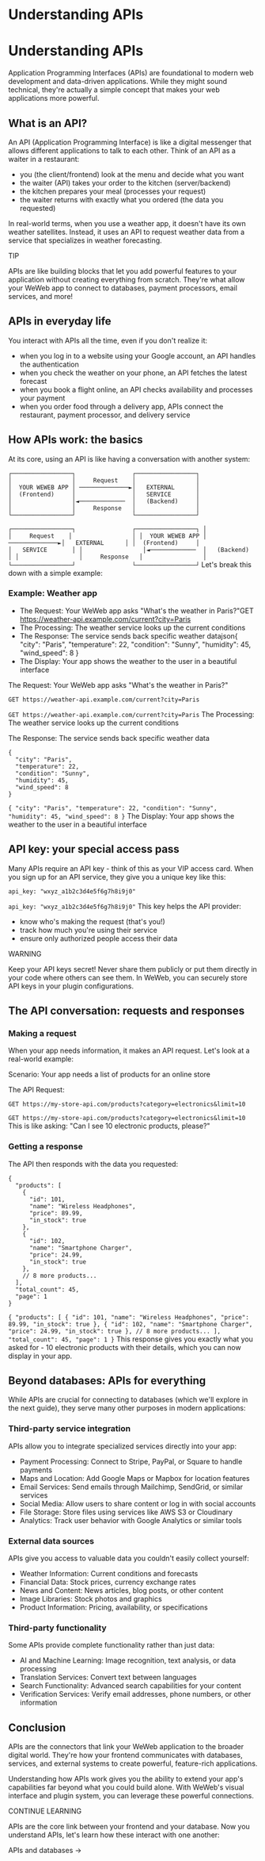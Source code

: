 # Understanding APIs ​


# Understanding APIs ​

Application Programming Interfaces (APIs) are foundational to modern web development and data-driven applications. While they might sound technical, they're actually a simple concept that makes your web applications more powerful.


## What is an API? ​

An API (Application Programming Interface) is like a digital messenger that allows different applications to talk to each other. Think of an API as a waiter in a restaurant:

- you (the client/frontend) look at the menu and decide what you want
- the waiter (API) takes your order to the kitchen (server/backend)
- the kitchen prepares your meal (processes your request)
- the waiter returns with exactly what you ordered (the data you requested)

In real-world terms, when you use a weather app, it doesn't have its own weather satellites. Instead, it uses an API to request weather data from a service that specializes in weather forecasting.

TIP

APIs are like building blocks that let you add powerful features to your application without creating everything from scratch. They're what allow your WeWeb app to connect to databases, payment processors, email services, and more!


## APIs in everyday life ​

You interact with APIs all the time, even if you don't realize it:

- when you log in to a website using your Google account, an API handles the authentication
- when you check the weather on your phone, an API fetches the latest forecast
- when you book a flight online, an API checks availability and processes your payment
- when you order food through a delivery app, APIs connect the restaurant, payment processor, and delivery service


## How APIs work: the basics ​

At its core, using an API is like having a conversation with another system:

```
┌─────────────────┐                ┌─────────────────┐
│                 │     Request    │                 │
│  YOUR WEWEB APP │ ──────────────►│   EXTERNAL      │
│  (Frontend)     │                │   SERVICE       │
│                 │◄─────────────  │   (Backend)     │
│                 │     Response   │                 │
└─────────────────┘                └─────────────────┘
```

`┌─────────────────┐                ┌─────────────────┐
│                 │     Request    │                 │
│  YOUR WEWEB APP │ ──────────────►│   EXTERNAL      │
│  (Frontend)     │                │   SERVICE       │
│                 │◄─────────────  │   (Backend)     │
│                 │     Response   │                 │
└─────────────────┘                └─────────────────┘`
Let's break this down with a simple example:


### Example: Weather app ​

- The Request: Your WeWeb app asks "What's the weather in Paris?"GET https://weather-api.example.com/current?city=Paris
- The Processing: The weather service looks up the current conditions
- The Response: The service sends back specific weather datajson{
  "city": "Paris",
  "temperature": 22,
  "condition": "Sunny",
  "humidity": 45,
  "wind_speed": 8
}
- The Display: Your app shows the weather to the user in a beautiful interface

The Request: Your WeWeb app asks "What's the weather in Paris?"

```
GET https://weather-api.example.com/current?city=Paris
```

`GET https://weather-api.example.com/current?city=Paris`
The Processing: The weather service looks up the current conditions

The Response: The service sends back specific weather data

```
{
  "city": "Paris",
  "temperature": 22,
  "condition": "Sunny",
  "humidity": 45,
  "wind_speed": 8
}
```

`{
  "city": "Paris",
  "temperature": 22,
  "condition": "Sunny",
  "humidity": 45,
  "wind_speed": 8
}`
The Display: Your app shows the weather to the user in a beautiful interface


## API key: your special access pass ​

Many APIs require an API key - think of this as your VIP access card. When you sign up for an API service, they give you a unique key like this:

```
api_key: "wxyz_a1b2c3d4e5f6g7h8i9j0"
```

`api_key: "wxyz_a1b2c3d4e5f6g7h8i9j0"`
This key helps the API provider:

- know who's making the request (that's you!)
- track how much you're using their service
- ensure only authorized people access their data

WARNING

Keep your API keys secret! Never share them publicly or put them directly in your code where others can see them. In WeWeb, you can securely store API keys in your plugin configurations.


## The API conversation: requests and responses ​


### Making a request ​

When your app needs information, it makes an API request. Let's look at a real-world example:

Scenario: Your app needs a list of products for an online store

The API Request:

```
GET https://my-store-api.com/products?category=electronics&limit=10
```

`GET https://my-store-api.com/products?category=electronics&limit=10`
This is like asking: "Can I see 10 electronic products, please?"


### Getting a response ​

The API then responds with the data you requested:

```
{
  "products": [
    {
      "id": 101,
      "name": "Wireless Headphones",
      "price": 89.99,
      "in_stock": true
    },
    {
      "id": 102,
      "name": "Smartphone Charger",
      "price": 24.99,
      "in_stock": true
    },
    // 8 more products...
  ],
  "total_count": 45,
  "page": 1
}
```

`{
  "products": [
    {
      "id": 101,
      "name": "Wireless Headphones",
      "price": 89.99,
      "in_stock": true
    },
    {
      "id": 102,
      "name": "Smartphone Charger",
      "price": 24.99,
      "in_stock": true
    },
    // 8 more products...
  ],
  "total_count": 45,
  "page": 1
}`
This response gives you exactly what you asked for - 10 electronic products with their details, which you can now display in your app.


## Beyond databases: APIs for everything ​

While APIs are crucial for connecting to databases (which we'll explore in the next guide), they serve many other purposes in modern applications:


### Third-party service integration ​

APIs allow you to integrate specialized services directly into your app:

- Payment Processing: Connect to Stripe, PayPal, or Square to handle payments
- Maps and Location: Add Google Maps or Mapbox for location features
- Email Services: Send emails through Mailchimp, SendGrid, or similar services
- Social Media: Allow users to share content or log in with social accounts
- File Storage: Store files using services like AWS S3 or Cloudinary
- Analytics: Track user behavior with Google Analytics or similar tools


### External data sources ​

APIs give you access to valuable data you couldn't easily collect yourself:

- Weather Information: Current conditions and forecasts
- Financial Data: Stock prices, currency exchange rates
- News and Content: News articles, blog posts, or other content
- Image Libraries: Stock photos and graphics
- Product Information: Pricing, availability, or specifications


### Third-party functionality ​

Some APIs provide complete functionality rather than just data:

- AI and Machine Learning: Image recognition, text analysis, or data processing
- Translation Services: Convert text between languages
- Search Functionality: Advanced search capabilities for your content
- Verification Services: Verify email addresses, phone numbers, or other information


## Conclusion ​

APIs are the connectors that link your WeWeb application to the broader digital world. They're how your frontend communicates with databases, services, and external systems to create powerful, feature-rich applications.

Understanding how APIs work gives you the ability to extend your app's capabilities far beyond what you could build alone. With WeWeb's visual interface and plugin system, you can leverage these powerful connections.

CONTINUE LEARNING

APIs are the core link between your frontend and your database. Now you understand APIs, let's learn how these interact with one another:

APIs and databases →

